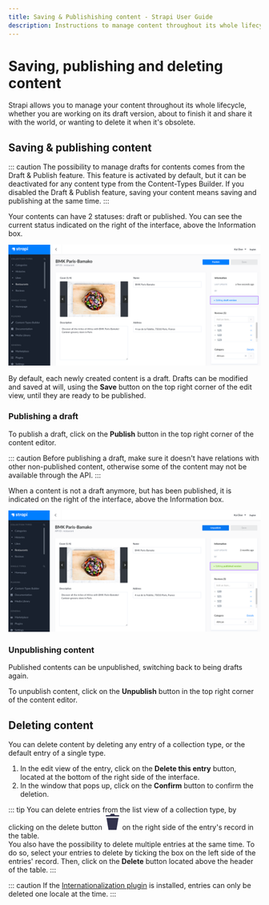 ```yaml
---
title: Saving & Publishishing content - Strapi User Guide
description: Instructions to manage content throughout its whole lifecycle, from the draft version to the deletion of the obsolete content.
---
```


# Saving, publishing and deleting content

Strapi allows you to manage your content throughout its whole lifecycle, whether you are working on its draft version, about to finish it and share it with the world, or wanting to delete it when it's obsolete.

## Saving & publishing content

::: caution
The possibility to manage drafts for contents comes from the Draft & Publish feature. This feature is activated by default, but it can be deactivated for any content type from the Content-Types Builder. If you disabled the Draft & Publish feature, saving your content means saving and publishing at the same time.
:::

Your contents can have 2 statuses: draft or published. You can see the current status indicated on the right of the interface, above the Information box.

![Editing draft version](../assets/content-manager/editing_draft_version.png)

By default, each newly created content is a draft. Drafts can be modified and saved at will, using the **Save** button on the top right corner of the edit view, until they are ready to be published.

### Publishing a draft

To publish a draft, click on the **Publish** button in the top right corner of the content editor.

::: caution
Before publishing a draft, make sure it doesn't have relations with other non-published content, otherwise some of the content may not be available through the API.
:::

When a content is not a draft anymore, but has been published, it is indicated on the right of the interface, above the Information box.

![Editing published version](../assets/content-manager/editing_published_version.png)

### Unpublishing content

Published contents can be unpublished, switching back to being drafts again.

To unpublish content, click on the **Unpublish** button in the top right corner of the content editor.

## Deleting content

You can delete content by deleting any entry of a collection type, or the default entry of a single type.

1. In the edit view of the entry, click on the **Delete this entry** button, located at the bottom of the right side of the interface.
2. In the window that pops up, click on the **Confirm** button to confirm the deletion.

::: tip
You can delete entries from the list view of a collection type, by clicking on the delete button ![Delete icon](../assets/icons/delete.svg) on the right side of the entry's record in the table. <br> You also have the possibility to delete multiple entries at the same time. To do so, select your entries to delete by ticking the box on the left side of the entries' record. Then, click on the **Delete** button located above the header of the table.
:::

::: caution
If the [Internationalization plugin](/user-docs/latest/plugins/strapi-plugins.md#internationalization-plugin) is installed, entries can only be deleted one locale at the time.
:::